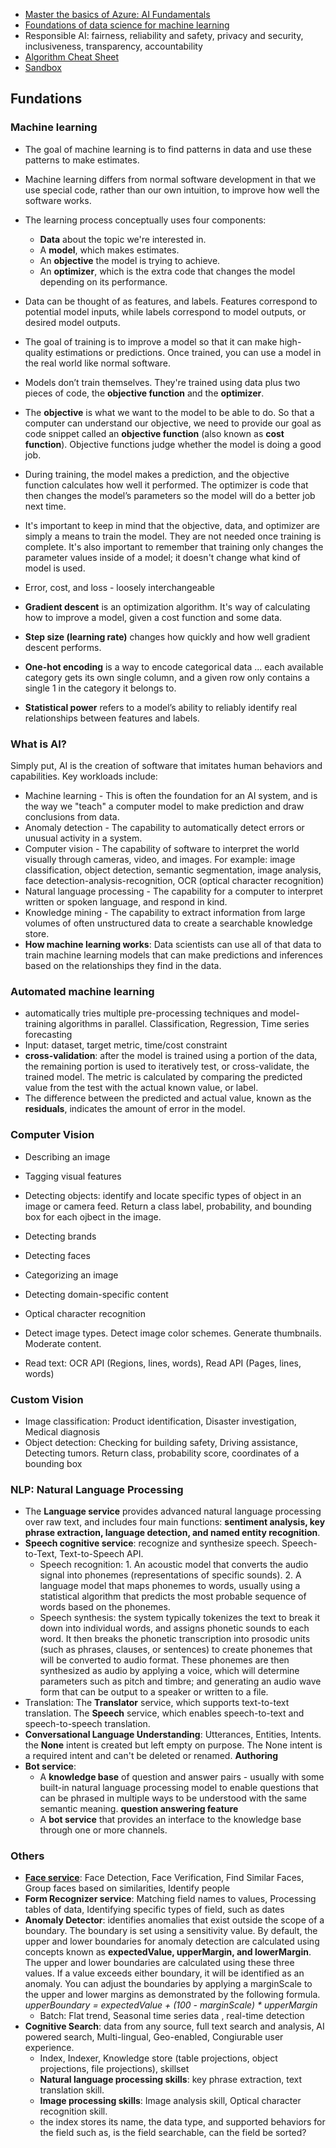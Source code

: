 
* [Master the basics of Azure: AI Fundamentals](https://docs.microsoft.com/en-us/users/23110622/collections/0kjyh8rn55yknr)
* [Foundations of data science for machine learning](https://docs.microsoft.com/en-us/learn/paths/machine-learning-foundations-using-data-science/)
* Responsible AI: fairness, reliability and safety, privacy and security, inclusiveness, transparency, accountability
* [Algorithm Cheat Sheet](https://docs.microsoft.com/en-us/azure/machine-learning/algorithm-cheat-sheet)
* [Sandbox](https://docs.microsoft.com/en-us/learn/modules/build-cosmos-db-app-with-vscode/2-setup-cosmosdb)

## Fundations
### Machine learning
* The goal of machine learning is to find patterns in data and use these patterns to make estimates.
* Machine learning differs from normal software development in that we use special code, rather than our own intuition, to improve how well the software works.
* The learning process conceptually uses four components:
  * **Data** about the topic we're interested in.
  * A **model**, which makes estimates.
  * An **objective** the model is trying to achieve.
  * An **optimizer**, which is the extra code that changes the model depending on its performance.
* Data can be thought of as features, and labels. Features correspond to potential model inputs, while labels correspond to model outputs, or desired model outputs.
* The goal of training is to improve a model so that it can make high-quality estimations or predictions. Once trained, you can use a model in the real world like normal software.
* Models don’t train themselves. They're trained using data plus two pieces of code, the __objective function__ and the __optimizer__. 
* The **objective** is what we want to the model to be able to do. So that a computer can understand our objective, we need to provide our goal as code snippet called an **objective function** (also known as **cost function**). Objective functions judge whether the model is doing a good job.
* During training, the model makes a prediction, and the objective function calculates how well it performed. The optimizer is code that then changes the model’s parameters so the model will do a better job next time.
* It's important to keep in mind that the objective, data, and optimizer are simply a means to train the model. They are not needed once training is complete. It's also important to remember that training only changes the parameter values inside of a model; it doesn't change what kind of model is used. 
* Error, cost, and loss - loosely interchangeable
* **Gradient descent** is an optimization algorithm. It's way of calculating how to improve a model, given a cost function and some data.
* **Step size (learning rate)** changes how quickly and how well gradient descent performs.

* **One-hot encoding** is a way to encode categorical data ... each available category gets its own single column, and a given row only contains a single 1 in the category it belongs to.
* **Statistical power** refers to a model’s ability to reliably identify real relationships between features and labels.

### What is AI?
Simply put, AI is the creation of software that imitates human behaviors and capabilities. Key workloads include:

* Machine learning - This is often the foundation for an AI system, and is the way we "teach" a computer model to make prediction and draw conclusions from data.
* Anomaly detection - The capability to automatically detect errors or unusual activity in a system.
* Computer vision - The capability of software to interpret the world visually through cameras, video, and images. For example: image classification, object detection, semantic segmentation, image analysis, face detection-analysis-recognition, OCR (optical character recognition)
* Natural language processing - The capability for a computer to interpret written or spoken language, and respond in kind.
* Knowledge mining - The capability to extract information from large volumes of often unstructured data to create a searchable knowledge store.
* **How machine learning works**: Data scientists can use all of that data to train machine learning models that can make predictions and inferences based on the relationships they find in the data.

### Automated machine learning
* automatically tries multiple pre-processing techniques and model-training algorithms in parallel. Classification, Regression, Time series forecasting
* Input: dataset, target metric, time/cost constraint
* **cross-validation**: after the model is trained using a portion of the data, the remaining portion is used to iteratively test, or cross-validate, the trained model. The metric is calculated by comparing the predicted value from the test with the actual known value, or label.
* The difference between the predicted and actual value, known as the **residuals**, indicates the amount of error in the model. 
 
### Computer Vision
* Describing an image
* Tagging visual features
* Detecting objects: identify and locate specific types of object in an image or camera feed. Return a class label, probability, and bounding box for each ojbect in the image.
* Detecting brands
* Detecting faces
* Categorizing an image
* Detecting domain-specific content
* Optical character recognition
* Detect image types. Detect image color schemes. Generate thumbnails. Moderate content.

* Read text: OCR API (Regions, lines, words), Read API (Pages, lines, words)

### Custom Vision
* Image classification: Product identification, Disaster investigation, Medical diagnosis
* Object detection: Checking for building safety, Driving assistance, Detecting tumors. Return class, probability score, coordinates of a bounding box

### NLP: Natural Language Processing
* The **Language service** provides advanced natural language processing over raw text, and includes four main functions: **sentiment analysis, key phrase extraction, language detection, and named entity recognition**.
* **Speech cognitive service**: recognize and synthesize speech. Speech-to-Text, Text-to-Speech API. 
  * Speech recognition: 1. An acoustic model that converts the audio signal into phonemes (representations of specific sounds). 2. A language model that maps phonemes to words, usually using a statistical algorithm that predicts the most probable sequence of words based on the phonemes.
  * Speech synthesis: the system typically tokenizes the text to break it down into individual words, and assigns phonetic sounds to each word. It then breaks the phonetic transcription into prosodic units (such as phrases, clauses, or sentences) to create phonemes that will be converted to audio format. These phonemes are then synthesized as audio by applying a voice, which will determine parameters such as pitch and timbre; and generating an audio wave form that can be output to a speaker or written to a file.
* Translation: The **Translator** service, which supports text-to-text translation. The **Speech** service, which enables speech-to-text and speech-to-speech translation.
* **Conversational Language Understanding**: Utterances, Entities, Intents.  the **None** intent is created but left empty on purpose. The None intent is a required intent and can't be deleted or renamed. **Authoring**
* **Bot service**: 
  * A **knowledge base** of question and answer pairs - usually with some built-in natural language processing model to enable questions that can be phrased in multiple ways to be understood with the same semantic meaning. **question answering feature**
  * A **bot service** that provides an interface to the knowledge base through one or more channels.

### Others
* [**Face service**](https://docs.microsoft.com/en-us/learn/modules/detect-analyze-faces/2-face-analysis-azure): Face Detection, Face Verification, Find Similar Faces, Group faces based on similarities, Identify people
* **Form Recognizer service**: Matching field names to values, Processing tables of data, Identifying specific types of field, such as dates
* **Anomaly Detector**: identifies anomalies that exist outside the scope of a boundary. The boundary is set using a sensitivity value. By default, the upper and lower boundaries for anomaly detection are calculated using concepts known as **expectedValue, upperMargin, and lowerMargin**. The upper and lower boundaries are calculated using these three values. If a value exceeds either boundary, it will be identified as an anomaly. You can adjust the boundaries by applying a marginScale to the upper and lower margins as demonstrated by the following formula. _upperBoundary = expectedValue + (100 - marginScale) * upperMargin_
  * Batch: Flat trend, Seasonal time series data , real-time detection
* **Cognitive Search**: data from any source, full text search and analysis, AI powered search, Multi-lingual, Geo-enabled, Congiurable user experience. 
  * Index, Indexer, Knowledge store (table projections, object projections, file projections), skillset 
  * **Natural language processing skills**: key phrase extraction, text translation skill.
  * **Image processing skills**: Image analysis skill, Optical character recognition skill.
  *  the index stores its name, the data type, and supported behaviors for the field such as, is the field searchable, can the field be sorted?
